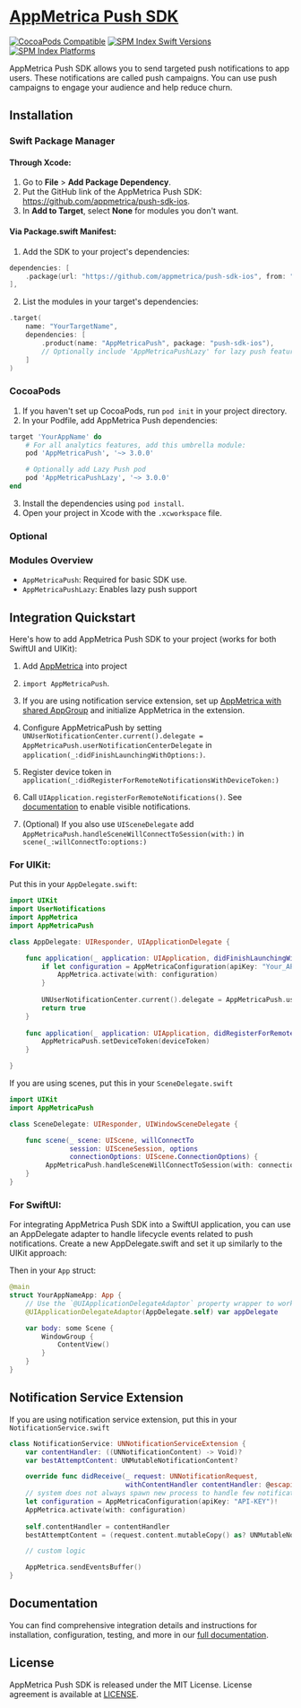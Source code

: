 # [AppMetrica Push SDK](https://appmetrica.io)

[![CocoaPods Compatible](https://img.shields.io/cocoapods/v/AppMetricaPush.svg?style=for-the-badge)](https://cocoapods.org/pods/AppMetricaPush)
[![SPM Index Swift Versions](https://img.shields.io/endpoint?url=https%3A%2F%2Fswiftpackageindex.com%2Fapi%2Fpackages%2Fappmetrica%2Fpush-sdk-ios%2Fbadge%3Ftype%3Dswift-versions&style=for-the-badge)](https://swiftpackageindex.com/appmetrica/push-sdk-ios)
[![SPM Index Platforms](https://img.shields.io/endpoint?url=https%3A%2F%2Fswiftpackageindex.com%2Fapi%2Fpackages%2Fappmetrica%2Fpush-sdk-ios%2Fbadge%3Ftype%3Dplatforms&style=for-the-badge)](https://swiftpackageindex.com/appmetrica/push-sdk-ios)

AppMetrica Push SDK allows you to send targeted push notifications to app users. These notifications are called push campaigns. You can use push campaigns to engage your audience and help reduce churn.

## Installation

### Swift Package Manager

#### Through Xcode:

1. Go to **File** > **Add Package Dependency**.
2. Put the GitHub link of the AppMetrica Push SDK: https://github.com/appmetrica/push-sdk-ios.
3. In **Add to Target**, select **None** for modules you don't want.

#### Via Package.swift Manifest:

1. Add the SDK to your project's dependencies:

```swift
dependencies: [
    .package(url: "https://github.com/appmetrica/push-sdk-ios", from: "3.0.0")
],
```

2. List the modules in your target's dependencies:

```swift
.target(
    name: "YourTargetName",
    dependencies: [
        .product(name: "AppMetricaPush", package: "push-sdk-ios"),
        // Optionally include 'AppMetricaPushLazy' for lazy push feature
    ]
)
```

### CocoaPods

1. If you haven't set up CocoaPods, run `pod init` in your project directory.
2. In your Podfile, add AppMetrica Push dependencies:

```ruby
target 'YourAppName' do
    # For all analytics features, add this umbrella module:
    pod 'AppMetricaPush', '~> 3.0.0'

    # Optionally add Lazy Push pod
    pod 'AppMetricaPushLazy', '~> 3.0.0'
end
```

3. Install the dependencies using `pod install`.
4. Open your project in Xcode with the `.xcworkspace` file.

### Optional

### Modules Overview

- `AppMetricaPush`: Required for basic SDK use.
- `AppMetricaPushLazy`: Enables lazy push support

## Integration Quickstart
Here's how to add AppMetrica Push SDK to your project (works for both SwiftUI and UIKit):

1. Add [AppMetrica](https://github.com/appmetrica/appmetrica-sdk-ios/) into project

2. `import AppMetricaPush`.

3. If you are using notification service extension, set up [AppMetrica with shared AppGroup](https://appmetrica.io/docs/en/sdk/ios/analytics/ios-appgroup) and initialize AppMetrica in the extension.

4. Configure AppMetricaPush by setting `UNUserNotificationCenter.current().delegate = AppMetricaPush.userNotificationCenterDelegate` in `application(_:didFinishLaunchingWithOptions:)`.

5. Register device token in `application(_:didRegisterForRemoteNotificationsWithDeviceToken:)`

6. Call `UIApplication.registerForRemoteNotifications()`. See [documentation](https://developer.apple.com/documentation/uikit/uiapplication/1623078-registerforremotenotifications) to enable visible notifications.

7. (Optional) If you also use `UISceneDelegate` add `AppMetricaPush.handleSceneWillConnectToSession(with:)` in `scene(_:willConnectTo:options:)`

### For UIKit:

Put this in your `AppDelegate.swift`:

```swift
import UIKit
import UserNotifications
import AppMetrica
import AppMetricaPush

class AppDelegate: UIResponder, UIApplicationDelegate {

	func application(_ application: UIApplication, didFinishLaunchingWithOptions launchOptions: [UIApplication.LaunchOptionsKey: Any]? = nil) -> Bool {
	    if let configuration = AppMetricaConfiguration(apiKey: "Your_API_Key") {
	        AppMetrica.activate(with: configuration)
	    }
	    
	    UNUserNotificationCenter.current().delegate = AppMetricaPush.userNotificationCenterDelegate
	    return true
	}
	
	func application(_ application: UIApplication, didRegisterForRemoteNotificationsWithDeviceToken deviceToken: Data) {
	    AppMetricaPush.setDeviceToken(deviceToken)
	}

}
```

If you are using scenes, put this in your `SceneDelegate.swift`
```swift
import UIKit
import AppMetricaPush

class SceneDelegate: UIResponder, UIWindowSceneDelegate {

	func scene(_ scene: UIScene, willConnectTo
	           session: UISceneSession, options
	           connectionOptions: UIScene.ConnectionOptions) {
	     AppMetricaPush.handleSceneWillConnectToSession(with: connectionOptions)
	}
}
```

### For SwiftUI:

For integrating AppMetrica Push SDK into a SwiftUI application, you can use an AppDelegate adapter to handle lifecycle events related to push notifications. Create a new AppDelegate.swift and set it up similarly to the UIKit approach:


Then in your `App` struct:

```swift
@main
struct YourAppNameApp: App {
    // Use the `@UIApplicationDelegateAdaptor` property wrapper to work with AppDelegate and set up AppMetrica Push SDK
    @UIApplicationDelegateAdaptor(AppDelegate.self) var appDelegate

    var body: some Scene {
        WindowGroup {
            ContentView()
        }
    }
}
```

## Notification Service Extension

If you are using notification service extension, put this in your `NotificationService.swift`
```Swift
class NotificationService: UNNotificationServiceExtension {
    var contentHandler: ((UNNotificationContent) -> Void)?
    var bestAttemptContent: UNMutableNotificationContent?

    override func didReceive(_ request: UNNotificationRequest, 
                             withContentHandler contentHandler: @escaping (UNNotificationContent) -> Void) {
    // system does not always spawn new process to handle few notification, but AppMetrica ignore second initialization
    let configuration = AppMetricaConfiguration(apiKey: "API-KEY")!
    AppMetrica.activate(with: configuration)
    
    self.contentHandler = contentHandler
    bestAttemptContent = (request.content.mutableCopy() as? UNMutableNotificationContent)

    // custom logic

    AppMetrica.sendEventsBuffer()
}
```

## Documentation

You can find comprehensive integration details and instructions for installation, configuration, testing, and more in our [full documentation](https://appmetrica.io/docs/en/push/).

## License

AppMetrica Push SDK is released under the MIT License.
License agreement is available at [LICENSE](LICENSE).
